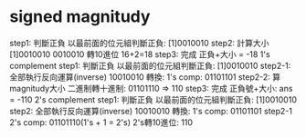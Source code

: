 #  signed magnitudy

step1: 判斷正負
以最前面的位元組判斷正負:
[1]0010010 
step2: 計算大小
[1]0010010
0010010 轉10進位 16+2=18
step3: 完成
正負+大小 = -18
1's complement
step1: 判斷正負
以最前面的位元組判斷正負:
[1]0010010 
step2-1: 全部執行反向運算(inverse)
10010010
轉換:
1's comp: 01101101
step2-2: 算magnitudy大小
二進制轉十進制:
01101110 => 110
step3: 完成
正負號+大小:
ans = -110
2's complement
step1: 判斷正負
以最前面的位元組判斷正負:
[1]0010010 
step2: 全部執行反向運算(inverse)
10010010
轉換:
1's comp: 01101101
step2-1
2's comp: 01101110(1's + 1 = 2's)
2's轉10進位: 110
